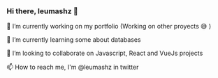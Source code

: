 ### Hi there, leumashz 👋

🔭 I’m currently working on my portfolio (Working on other proyects 😅 )

🌱 I’m currently learning some about databases

👯 I’m looking to collaborate on Javascript, React and VueJs projects 

📫 How to reach me, I'm @leumashz in twitter

<!--
**leumashz/leumashz** is a ✨ _special_ ✨ repository because its `README.md` (this file) appears on your GitHub profile.

Here are some ideas to get you started:

- 🔭 I’m currently working on ...
- 🌱 I’m currently learning ...
- 👯 I’m looking to collaborate on ...
- 🤔 I’m looking for help with ...
- 💬 Ask me about ...
- 📫 How to reach me: ...
- 😄 Pronouns: ...
- ⚡ Fun fact: ...
-->
